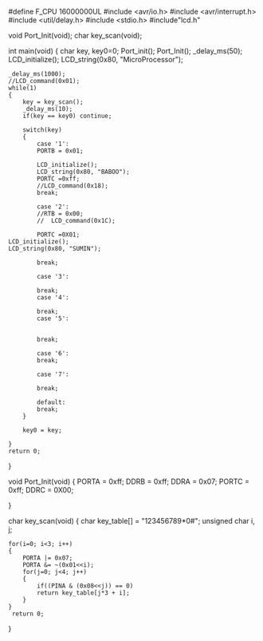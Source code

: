 #define F_CPU 16000000UL
#include <avr/io.h>
#include <avr/interrupt.h>
#include <util/delay.h>
#include <stdio.h>
#include"lcd.h"



void Port_Init(void);
char key_scan(void);

int main(void)
{
	char key, key0=0;
	Port_init();
	Port_Init();
	_delay_ms(50);
	LCD_initialize();
	LCD_string(0x80, "MicroProcessor");

	_delay_ms(1000);
	//LCD_command(0x01);
	while(1)
	{
		key = key_scan();
		_delay_ms(10);
		if(key == key0) continue;

		switch(key)
		{
			case '1':
			PORTB = 0x01;

			LCD_initialize();
			LCD_string(0x80, "BABOO");
			PORTC =0xff;
			//LCD_command(0x18);
			break;

			case '2':
			//RTB = 0x00;
			//	LCD_command(0x1C);

			PORTC =0X01;
	LCD_initialize();
	LCD_string(0x80, "SUMIN");

			break;

			case '3':

			break;
			case '4':

			break;
			case '5':


			break;

			case '6':			
			break;

			case '7':

			break;		

			default:
			break;
		}

		key0 = key;

	}
	return 0;
}


void Port_Init(void)
{
	PORTA = 0xff;
	DDRB = 0xff;
	DDRA = 0x07;
	PORTC = 0xff;
	DDRC =  0X00;

}


char key_scan(void)
{
	char key_table[] = "123456789*0#";
	unsigned char i, j;

	for(i=0; i<3; i++)
	{
		PORTA |= 0x07;
		PORTA &= ~(0x01<<i);
		for(j=0; j<4; j++)
		{
			if((PINA & (0x08<<j)) == 0)
			return key_table[j*3 + i];
		}
	}
     return 0;
}
